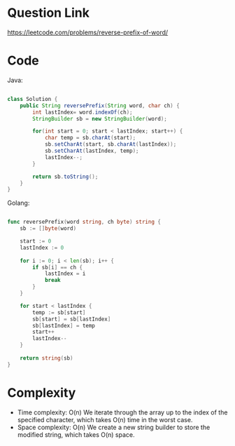 # Question Link
https://leetcode.com/problems/reverse-prefix-of-word/

# Code

Java:

```java []

class Solution {
    public String reversePrefix(String word, char ch) {
        int lastIndex= word.indexOf(ch);
        StringBuilder sb = new StringBuilder(word);

        for(int start = 0; start < lastIndex; start++) {
            char temp = sb.charAt(start);
            sb.setCharAt(start, sb.charAt(lastIndex));
            sb.setCharAt(lastIndex, temp);
            lastIndex--;
        }

        return sb.toString();
    }
}

```

Golang:

```go []

func reversePrefix(word string, ch byte) string {
    sb := []byte(word)

	start := 0
	lastIndex := 0
	
	for i := 0; i < len(sb); i++ {
		if sb[i] == ch {
			lastIndex = i
            break
		}
	}

	for start < lastIndex {
		temp := sb[start]
		sb[start] = sb[lastIndex]
		sb[lastIndex] = temp
        start++
        lastIndex--
	}
	
	return string(sb)
}   
```


# Complexity
- Time complexity: O(n)
  We iterate through the array up to the index of the specified character, which takes O(n) time in the worst case.
- Space complexity: O(n)
  We create a new string builder to store the modified string, which takes O(n) space.